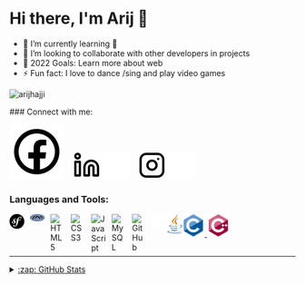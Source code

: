 # Hi there, I'm Arij  👋 



- 🌱 I’m currently learning  🤣
- 👯 I’m looking to collaborate with other developers in projects
- 🥅 2022 Goals: Learn more about web
- ⚡ Fun fact: I love to dance /sing and play video games


<p align="left"> <img src="https://komarev.com/ghpvc/?username=arijhajji-1&label=Profile%20views&color=purple&style=flat" alt="arijhajji" /> </p>
### Connect with me:


[![website](./img/facebook-dark.svg)](https://www.facebook.com/arijhadji/)
&nbsp;&nbsp;
[![website](./img/linkedin-light.svg)](https://www.linkedin.com/in/arij-hajji/#gh-light-mode-only)
[![website](./img/linkedin-dark.svg)](https://www.linkedin.com/in/arij-hajji/#gh-dark-mode-only)
&nbsp;&nbsp;
[![website](./img/instagram-light.svg)](https://instagram.com/arijhajji_#gh-light-mode-only)
[![website](./img/instagram-dark.svg)](https://instagram.com/arijhajji_#gh-dark-mode-only)

### Languages and Tools:


<img align="left" alt="Symfony" width="26px" src="./img/symfony.svg" style="padding-right:10px;" />
<img align="left" alt="Symfony" width="26px" src="./img/php.svg" style="padding-right:10px;" />

<img align="left" alt="HTML5" width="26px" src="https://cdn.jsdelivr.net/gh/devicons/devicon/icons/html5/html5-original.svg" style="padding-right:10px;" />
<img align="left" alt="CSS3" width="26px" src="https://cdn.jsdelivr.net/gh/devicons/devicon/icons/css3/css3-original.svg" style="padding-right:10px;" />
<p align="left"> <a href="https://www.cprogramming.com/" target="_blank"> <img src="https://raw.githubusercontent.com/devicons/devicon/master/icons/c/c-original.svg" alt="c" width="40" height="40"/> </a> <a href="https://www.w3schools.com/cpp/" target="_blank"> <img src="https://raw.githubusercontent.com/devicons/devicon/master/icons/cplusplus/cplusplus-original.svg" alt="cplusplus" width="40" height="40"/> </a> <a href="https://www.w3schools.com/cs/" target="_blank">
<img align="left" alt="JavaScript" width="26px" src="https://cdn.jsdelivr.net/gh/devicons/devicon/icons/javascript/javascript-original.svg" style="padding-right:10px;" />

<img align="left" alt="MySQL" width="26px" src="https://cdn.jsdelivr.net/gh/devicons/devicon/icons/mysql/mysql-original.svg" style="padding-right:10px;" />

<img align="left" alt="GitHub" width="26px" src="https://user-images.githubusercontent.com/3369400/139447912-e0f43f33-6d9f-45f8-be46-2df5bbc91289.png" style="padding-right:10px;" />

<img align="left" alt="Terminal" width="26px" src="./img/terminal-dark.svg" />
<img align="left" alt="Terminal" width="26px" src="./img/java.svg" />


<br />
<br />

---




<details>
  <summary>:zap: GitHub Stats</summary>

  <img align="left" alt="arijhajji's GitHub Stats" src="https://github-readme-stats.vercel.app/api?username=arijhajji-1&show_icons=true&hide_border=false&title_color=ff652f&icon_color=FFE400&bg_color=09131B&text_color=ffffff&border_color=0c1a25" />
<p><img align="left" src="https://github-readme-stats.vercel.app/api/top-langs?username=arijhajji-1&show_icons=true&locale=en&layout=compact" alt="arijhajji" /></p>
</details>



